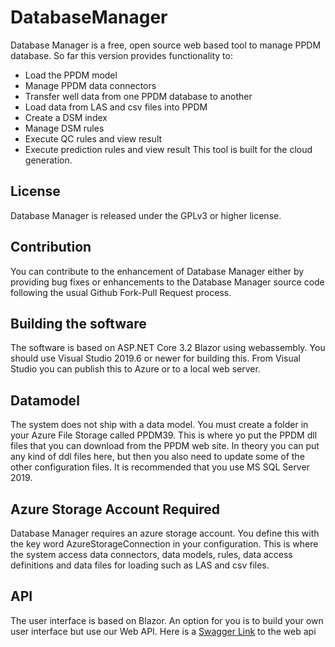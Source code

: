 # DatabaseManager

Database Manager is a free, open source web based tool to manage 
PPDM database. So far this version provides functionality to:
* Load the PPDM model
* Manage PPDM data connectors
* Transfer well data from one PPDM database to another 
* Load data from LAS and csv files into PPDM
* Create a DSM index
* Manage DSM rules
* Execute QC rules and view result
* Execute prediction rules and view result
This tool is built for the cloud generation.

## License 
Database Manager is released under the GPLv3 or higher license.

## Contribution 
You can contribute to the enhancement of Database Manager either by providing 
bug fixes or enhancements to the Database Manager source code following the 
usual Github Fork-Pull Request process.

## Building the software
The software is based on ASP.NET Core 3.2 Blazor using webassembly. You should use
Visual Studio 2019.6 or newer for building this. From Visual Studio you can publish this to Azure or to a local web server.

## Datamodel
The system does not ship with a data model. You must create a folder in your Azure File Storage called PPDM39. This is where yo put the PPDM dll files that
you can download from the PPDM web site. In theory you can put any kind of ddl files here, but then you also need to update some of the other configuration
files. It is recommended that you use MS SQL Server 2019.

## Azure Storage Account Required
Database Manager requires an azure storage account. You define this with the key word AzureStorageConnection in your configuration. This is where the system access data connectors, data models, rules, data access definitions and data files for loading such as LAS and csv files.

## API
The user interface is based on Blazor. An option for you is to build your own user interface but use our Web API. Here is a [Swagger Link](https://petrodataonline.azurewebsites.net/swagger) to the web api 
